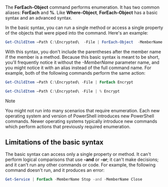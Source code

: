 The **ForEach-Object** command performs enumeration. It has two common aliases: **ForEach** and **%**. Like **Where-Object**, **ForEach-Object** has a basic syntax and an advanced syntax.

In the basic syntax, you can run a single method or access a single property of the objects that were piped into the command. Here's an example:

```powershell
Get-ChildItem –Path C:\Encrypted\  -File | ForEach-Object  -MemberName Encrypt
```

With this syntax, you don't include the parentheses after the member name if the member is a method. Because this basic syntax is meant to be short, you'll frequently notice it without the *-MemberName* parameter name, and you might notice it with an alias instead of the full command name. For example, both of the following commands perform the same action:

```powershell
Get-ChildItem –Path C:\Encrypted\ -File | ForEach Encrypt

Get-ChildItem –Path C:\Encrypted\ -File | % Encrypt
```

> [!NOTE]
> You might not run into many scenarios that require enumeration. Each new operating system and version of PowerShell introduces new PowerShell commands. Newer operating systems typically introduce new commands which perform actions that previously required enumeration.

## Limitations of the basic syntax

The basic syntax can access only a single property or method. It can't perform logical comparisons that use **-and** or **-or**; it can't make decisions; and it can't run any other commands or code. For example, the following command doesn't run, and it produces an error:

```powershell
Get-Service | ForEach -MemberName Stop -and -MemberName Close
```
